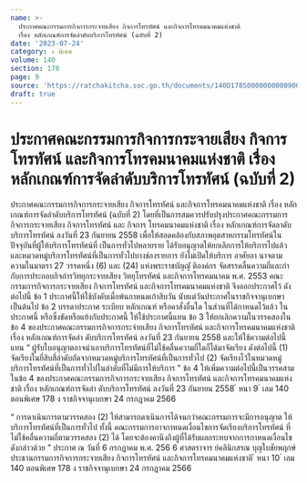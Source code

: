 ```yaml
---
name: >-
  ประกาศคณะกรรมการกิจการกระจายเสียง กิจการโทรทัศน์ และกิจการโทรคมนาคมแห่งชาติ
  เรื่อง หลักเกณฑ์การจัดลำดับบริการโทรทัศน์ (ฉบับที่ 2)
date: '2023-07-24'
category: ง พิเศษ
volume: 140
section: 178
page: 9
source: 'https://ratchakitcha.soc.go.th/documents/140D178S0000000000900.pdf'
draft: true
---
```


# ประกาศคณะกรรมการกิจการกระจายเสียง กิจการโทรทัศน์ และกิจการโทรคมนาคมแห่งชาติ เรื่อง หลักเกณฑ์การจัดลำดับบริการโทรทัศน์ (ฉบับที่ 2)

ประกาศคณะกรรมการกิจการกระจายเสียง กิจการโทรทัศน์ และกิจการโทรคมนาคมแห่งชาติ เรื่อง หลักเกณฑ์การจัดลำดับบริการโทรทัศน์ (ฉบับที่ 2) โดยที่เป็นการสมควรปรับปรุงประกาศคณะกรรมการกิจการกระจายเสียง กิจการโทรทัศน์ และ กิจการ โทรคมนาคมแห่งชาติ เรื่อง หลักเกณฑ์การจัดลาดับบริการโทรทัศน์ ลงวันที่ 23 กันยายน 2558 เพื่อให้สอดคล้องกับสภาพอุตสาหกรรมโทรทัศน์ในปัจจุบันที่ผู้ให้บริการโทรทัศน์ที่ เป็นการทั่วไปหลายราย ได้รับอนุญาตให้ยกเลิกการให้บริการไปแล้ว และหมวดหมู่บริการโทรทัศน์ที่เป็นการทั่วไปบางช่องรายการ ยังไม่เปิดให้บริการ อาศัยอา นาจตามความในมาตรา 27 วรรคหนึ่ง (6) และ (24) แห่งพระราชบัญญั ติองค์กร จัดสรรคลื่นความถี่และกำ กับการประกอบกิจกำรวิทยุกระจายเสียง วิทยุโทรทัศน์ และกิจการโทรคมนาคม พ.ศ. 2553 คณะกรรมการกิจการกระจายเสียง กิจการโทรทัศน์ และกิจการโทรคมนาคมแห่งชาติ จึงออกประกาศไว้ ดังต่อไปนี้ ข้อ 1 ประกาศนี้ให้ใช้บังคับเมื่อพ้นกาหนดเก้าสิบวัน นับแต่วันประกาศในราชกิจจานุเบกษา เป็นต้นไป ข้อ 2 บรรดาประกาศ ระเบียบ หลักเกณฑ์ หรือคาสั่งอื่นใด ในส่วนที่ได้กาหนดไว้แล้ว ในประกาศนี้ หรือซึ่งขัดหรือแย้งกับประกาศนี้ ให้ใช้ประกาศนี้แทน ข้อ 3 ให้ยกเลิกความในวรรคสองในข้อ 4 ของประกาศคณะกรรมการกิจการกระจำยเสียง กิจการโทรทัศน์ และกิจการโทรคมนาคมแห่งชาติ เรื่อง หลักเกณฑ์การจัดลำ ดับบริการโทรทัศน์ ลงวันที่ 23 กันยายน 2558 และให้ใช้ความต่อไปนี้แทน “ ผู้รับใบอนุญาตอาจนำเอาบริการโทรทัศน์ที่ไม่ใช้คลื่นความถี่ใดก็ได้มาจัดเรียง ดังต่อไปนี้ (1) จัดเรียงในยี่สิบสี่ลำดับถัดจากหมวดหมู่บริการโทรทัศน์ที่เป็นการทั่วไป (2) จัดเรียงไว้ในหมวดหมู่บริการโทรทัศน์ที่เป็นการทั่วไปในลำดับที่ไม่มีการให้บริการ ” ข้อ 4 ให้เพิ่มความต่อไปนี้เป็นวรรคสามในข้อ 4 ของประกาศคณะกรรมการกิจการกระจายเสียง กิจการโทรทัศน์ และกิจการโทรคมนาคมแห่งชาติ เรื่อง หลักเกณฑ์การจัดลำ ดับบริการโทรทัศน์ ลงวันที่ 23 กันยายน 2558 ้ หนา 9 ่ เลม 140 ตอนพิเศษ 178 ง ราชกิจจานุเบกษา 24 กรกฎาคม 2566

“ การดาเนินการตามวรรคสอง (2) ให้สามารถดาเนินการได้จนกว่าคณะกรรมการจะมีการอนุญาต ให้บริการโทรทัศน์ที่เป็นการทั่วไป ทั้งนี้ คณะกรรมการอาจกาหนดเงื่อนไขการจัดเรียงบริการโทรทัศน์ ที่ไม่ใช้คลื่นความถี่ตามวรรคสอง (2) ได้ โดยจะต้องคานึงถึงผู้ที่ได้รับผลกระทบจากการกาหนดเงื่อนไข ดังกล่าวด้วย ” ประกาศ ณ วันที่ 6 กรกฎาคม พ.ศ. 256 6 ศาสตราจาร ย์คลินิกสรณ บุญใบชัยพฤกษ์ ประธานกรรมการกิจการกระจายเสียง กิจการโทรทัศน์ และกิจการโทรคมนาคมแห่งชาติ ้ หนา 10 ่ เลม 140 ตอนพิเศษ 178 ง ราชกิจจานุเบกษา 24 กรกฎาคม 2566
